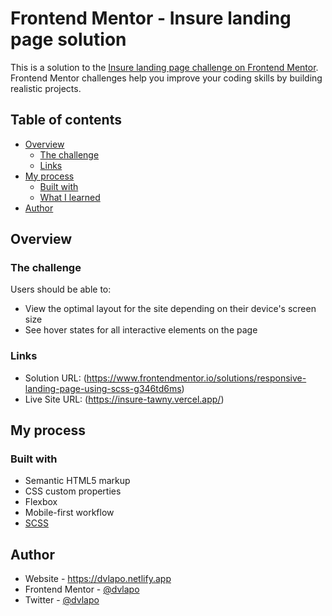 # Frontend Mentor - Insure landing page solution

This is a solution to the [Insure landing page challenge on Frontend Mentor](https://www.frontendmentor.io/challenges/insure-landing-page-uTU68JV8). Frontend Mentor challenges help you improve your coding skills by building realistic projects.

## Table of contents

- [Overview](#overview)
  - [The challenge](#the-challenge)
  - [Links](#links)
- [My process](#my-process)
  - [Built with](#built-with)
  - [What I learned](#what-i-learned)
- [Author](#author)

## Overview

### The challenge

Users should be able to:

- View the optimal layout for the site depending on their device's screen size
- See hover states for all interactive elements on the page

### Links

- Solution URL: (https://www.frontendmentor.io/solutions/responsive-landing-page-using-scss-g346td6ms)
- Live Site URL: (https://insure-tawny.vercel.app/)

## My process

### Built with

- Semantic HTML5 markup
- CSS custom properties
- Flexbox
- Mobile-first workflow
- [SCSS](https://reactjs.org/)

## Author

- Website - https://dvlapo.netlify.app
- Frontend Mentor - [@dvlapo](https://www.frontendmentor.io/profile/dvlapo)
- Twitter - [@dvlapo](https://www.twitter.com/dvlapo)
